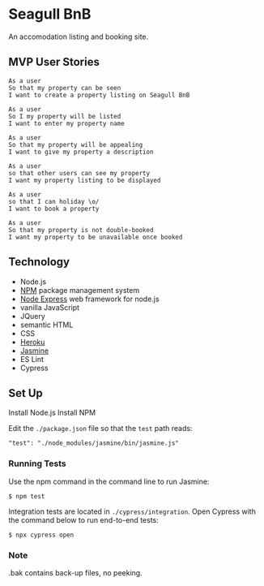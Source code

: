 # Seagull BnB

An accomodation listing and booking site.

## MVP User Stories

```
As a user
So that my property can be seen
I want to create a property listing on Seagull BnB
```

```
As a user
So I my property will be listed
I want to enter my property name
```

```
As a user
So that my property will be appealing
I want to give my property a description
```

```
As a user
so that other users can see my property
I want my property listing to be displayed
```

```
As a user
so that I can holiday \o/
I want to book a property
```

```
As a user
So that my property is not double-booked
I want my property to be unavailable once booked
```

## Technology

- Node.js
- [NPM](https://www.npmjs.com/) package management system
- [Node Express](https://expressjs.com/) web framework for node.js
- vanilla JavaScript
- JQuery
- semantic HTML
- CSS
- [Heroku](https://www.heroku.com/)
- [Jasmine](https://jasmine.github.io/setup/nodejs.html)
- ES Lint
- Cypress


## Set Up

Install Node.js
Install NPM

Edit the `./package.json` file so that the `test` path reads:

```
"test": "./node_modules/jasmine/bin/jasmine.js"
```

### Running Tests

Use the npm command in the command line to run Jasmine:

```shell
$ npm test
```

Integration tests are located in `./cypress/integration`.
Open Cypress with the command below to run end-to-end tests:

```shell
$ npx cypress open
```


### Note

.bak contains back-up files, no peeking.
